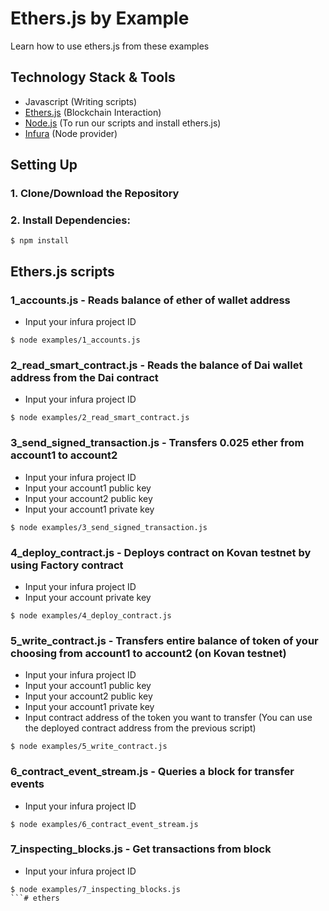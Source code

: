 # Ethers.js by Example
Learn how to use ethers.js from these examples

## Technology Stack & Tools

- Javascript (Writing scripts)
- [Ethers.js](https://docs.ethers.io/v5/) (Blockchain Interaction)
- [Node.js](https://nodejs.org/en/) (To run our scripts and install ethers.js)
- [Infura](https://infura.io/) (Node provider)

## Setting Up
### 1. Clone/Download the Repository

### 2. Install Dependencies:
```
$ npm install
```

## Ethers.js scripts

### 1_accounts.js - Reads balance of ether of wallet address
- Input your infura project ID 
```
$ node examples/1_accounts.js
```

### 2_read_smart_contract.js - Reads the balance of Dai wallet address from the Dai contract
- Input your infura project ID 
```
$ node examples/2_read_smart_contract.js
```

### 3_send_signed_transaction.js - Transfers 0.025 ether from account1 to account2
- Input your infura project ID 
- Input your account1 public key
- Input your account2 public key
- Input your account1 private key
```
$ node examples/3_send_signed_transaction.js
```

### 4_deploy_contract.js - Deploys contract on Kovan testnet by using Factory contract
- Input your infura project ID 
- Input your account private key
```
$ node examples/4_deploy_contract.js
```

### 5_write_contract.js - Transfers entire balance of token of your choosing from account1 to account2 (on Kovan testnet)
- Input your infura project ID 
- Input your account1 public key
- Input your account2 public key
- Input your account1 private key
- Input contract address of the token you want to transfer (You can use the deployed contract address from the previous script)
```
$ node examples/5_write_contract.js
```

### 6_contract_event_stream.js - Queries a block for transfer events
- Input your infura project ID 
```
$ node examples/6_contract_event_stream.js
```

### 7_inspecting_blocks.js - Get transactions from block
- Input your infura project ID 
```
$ node examples/7_inspecting_blocks.js
```# ethers
